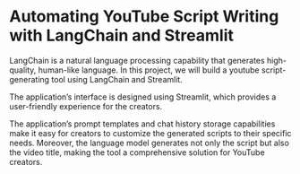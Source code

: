 # Automating YouTube Script Writing with LangChain and Streamlit
LangChain is a natural language processing capability that generates high-quality, human-like language. In this project, we will build a youtube script-generating tool using LangChain and Streamlit.

The application’s interface is designed using Streamlit, which provides a user-friendly experience for the creators.

The application’s prompt templates and chat history storage capabilities make it easy for creators to customize the generated scripts to their specific needs. Moreover, the language model generates not only the script but also the video title, making the tool a comprehensive solution for YouTube creators.

